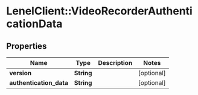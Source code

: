 # LenelClient::VideoRecorderAuthenticationData

## Properties
Name | Type | Description | Notes
------------ | ------------- | ------------- | -------------
**version** | **String** |  | [optional] 
**authentication_data** | **String** |  | [optional] 



